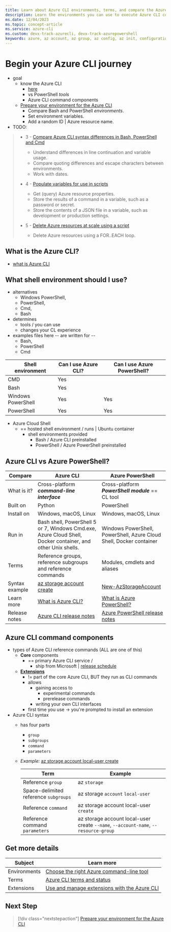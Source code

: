 ```yaml
---
title: Learn about Azure CLI environments, terms, and compare the Azure CLI to Azure PowerShell | Microsoft Docs
description: Learn the environments you can use to execute Azure CLI commands, Azure CLI terms, how the Azure CLI compares to Azure PowerShell.
ms.date: 12/04/2023
ms.topic: concept-article
ms.service: azure-cli
ms.custom: devx-track-azurecli, devx-track-azurepowershell
keywords: azure, az account, az group, az config, az init, configuration
---
```

# Begin your Azure CLI journey

* goal
  * know the Azure CLI
    * [here](get-started-tutorial-0-before-you-begin.md)
    * vs PowerShell _tools_
    * Azure CLI command components
  * [Prepare your environment for the Azure CLI](./get-started-tutorial-1-prepare-environment.md)
    * Compare Bash and PowerShell _environments_.
    * Set environment variables.
    * Add a random ID | Azure resource name.
* TODO:
> * 3 - [Compare Azure CLI syntax differences in Bash, PowerShell and Cmd](./get-started-tutorial-2-environment-syntax.md)
>   * Understand differences in line continuation and variable usage.
>   * Compare quoting differences and escape characters between environments.
>   * Work with dates.
>
> * 4 - [Populate variables for use in scripts](./get-started-tutorial-3-use-variables.md)
>   * Get (query) Azure resource properties.
>   * Store the results of a command in a variable, such as a password or secret.
>   * Store the contents of a JSON file in a variable, such as development or production settings.
>
> * 5 - [Delete Azure resources at scale using a script](./get-started-tutorial-4-delete-resources.md)
>   * Delete Azure resources using a FOR..EACH loop.

## What is the Azure CLI?

* [what is Azure CLI](./what-is-azure-cli.md)

## What shell environment should I use?

* alternatives
  * Windows PowerShell,
  * PowerShell,
  * Cmd,
  * Bash
* determines 
  * tools / you can use
  * changes your CL experience
* examples files here -- are written for --
  * Bash,
  * PowerShell
  * Cmd

|Shell environment | Can I use Azure CLI? | Can I use Azure PowerShell?|
|-|-|-|
| CMD | Yes ||
| Bash | Yes ||
| Windows PowerShell | Yes | Yes |
| PowerShell | Yes | Yes |

* Azure Cloud Shell
  * == hosted shell environment / runs | Ubuntu container
    * shell environments provided
      * Bash / Azure CLI preinstalled
      * PowerShell / Azure PowerShell preinstalled

## Azure CLI vs Azure PowerShell?


| Compare | Azure CLI | Azure PowerShell |
|-|-|-|
|What is it?|Cross-platform **_command-line interface_** | Cross-platform **_PowerShell module_** == CL tool
|Built on | Python | PowerShell
|Install on| Windows, macOS, Linux | Windows, macOS, Linux
|Run in|Bash shell, PowerShell 5 or 7, Windows Cmd.exe, Azure Cloud Shell, Docker container, and other Unix shells.| Windows PowerShell, PowerShell, Azure Cloud Shell, Docker container
|Terms| Reference groups, reference subgroups and reference commands | Modules, cmdlets and aliases
|Syntax example | [az storage account create](/cli/azure/storage/account#az-storage-account-create) | [New-AzStorageAccount](/powershell/module/az.storage/new-azstorageaccount) |
|Learn more | [What is Azure CLI?](./what-is-azure-cli.md) | [What is Azure PowerShell?](/powershell/azure/what-is-azure-powershell)
|Release notes| [Azure CLI release notes](./release-notes-azure-cli.md) | [Azure PowerShell release notes](/powershell/azure/release-notes-azureps)

## Azure CLI command components

* types of Azure CLI reference commands (ALL are one of this)
  * **Core** components
    * == primary Azure CLI service /
      * ship from Microsoft | [release schedule](./release-notes-azure-cli.md)
  * **[Extensions](./azure-cli-extensions-overview.md)**
    * != part of the core Azure CLI, BUT they run as CLI commands
    * allows
      * gaining access to
        * experimental commands
        * prerelease commands
      * writing your own CLI interfaces
    * first time you use -> you're prompted to install an extension
* Azure CLI syntax
  * has four parts
    * `group`
    * `subgroups`
    * `command`
    * `parameters`
  * _Example:_ [az storage account local-user create](/cli/azure/storage/account/local-user#az-storage-account-local-user-create)

    | Term | Example |
    |-|-|
    | Reference `group` | az `storage`
    | Space-delimited reference `subgroups` | az storage `account` `local-user`
    | Reference `command` | az storage account local-user `create`
    | Reference command `parameters` | az storage account local-user create `--name`, `--account-name`, `--resource-group`

## Get more details


| Subject | Learn more |
|-|-|
| Environments | [Choose the right Azure command-line tool](./choose-the-right-azure-command-line-tool.md)
| Terms | [Azure CLI terms and status](reference-types-and-status.md) |
| Extensions | [Use and manage extensions with the Azure CLI](./azure-cli-extensions-overview.md)

## Next Step

> [!div class="nextstepaction"]
> [Prepare your environment for the Azure CLI](./get-started-tutorial-1-prepare-environment.md)
